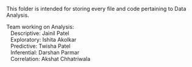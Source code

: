 This folder is intended for storing every file and code pertaining to Data Analysis.  

Team working on Analysis:  
&ensp; Descriptive: Jainil Patel  
&ensp; Exploratory: Ishita Akolkar   
&ensp; Predictive: Twisha Patel   
&ensp; Inferential: Darshan Parmar   
&ensp; Correlation: Akshat Chhatriwala   
